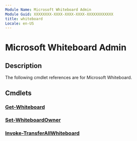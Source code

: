 ```yaml
---
Module Name: Microsoft Whiteboard Admin
Module Guid: XXXXXXXX-XXXX-XXXX-XXXX-XXXXXXXXXXXX
title: whiteboard
Locale: en-US
---
```


# Microsoft Whiteboard Admin

## Description
The following cmdlet references are for Microsoft Whiteboard.

## Cmdlets
### [Get-Whiteboard](Get-Whiteboard.md)

### [Set-WhiteboardOwner](Set-WhiteboardOwner.md)

### [Invoke-TransferAllWhiteboard](Invoke-TransferAllWhiteboards.md)